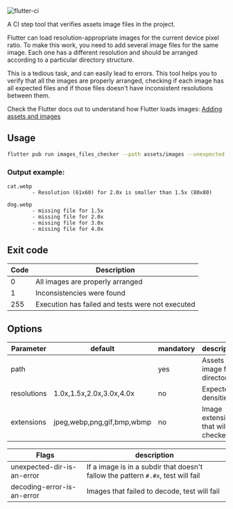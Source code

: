 ![flutter-ci](https://github.com/talesbarreto/images_files_checker/actions/workflows/flutter-ci.yml/badge.svg)

A CI step tool that verifies assets image files in the project.

Flutter can load resolution-appropriate images for the current device pixel ratio. To make this work, you need to add several image files for the same image. Each one has a different resolution and should be arranged according to a particular directory structure.

This is a tedious task, and can easily lead to errors. This tool helps you to verify that all the images are properly arranged, checking if each image has all expected files and if those files doesn't have inconsistent resolutions between them.

Check the Flutter docs out to understand how Flutter loads images: [Adding assets and images](https://docs.flutter.dev/development/ui/assets-and-images#loading-images)

## Usage
```bash
flutter pub run images_files_checker --path assets/images --unexpected-dir-is-an-error
```

### Output example:
```
cat.webp
        - Resolution (61x60) for 2.0x is smaller than 1.5x (80x80)

dog.webp
        - missing file for 1.5x
        - missing file for 2.0x
        - missing file for 3.0x
        - missing file for 4.0x
```

## Exit code

| Code | Description                                      |
|------|--------------------------------------------------|
| 0    | All images are properly arranged                 |
| 1    | Inconsistencies were found                       |
| 255  | Execution has failed and tests were not executed |


## Options

| Parameter   | default                    | mandatory | description                           |
|-------------|----------------------------|-----------|---------------------------------------|
| path        |                            | yes       | Assets image files directory          |
| resolutions | 1.0x,1.5x,2.0x,3.0x,4.0x   | no        | Expected densities                    |
| extensions  | jpeg,webp,png,gif,bmp,wbmp | no        | Image extensions that will be checked |

| Flags                      | description                                                                      |
|----------------------------|----------------------------------------------------------------------------------|
| unexpected-dir-is-an-error | If a image is in a subdir that doesn't fallow the pattern `#.#x`, test will fail |
| decoding-error-is-an-error | Images that failed to decode, test will fail                                     |
